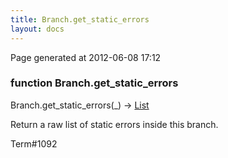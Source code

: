 ```yaml
---
title: Branch.get_static_errors
layout: docs
---
```


<div class="bottom_right_note">Page generated at 2012-06-08 17:12</div>
<h3><span class="minor">function</span> Branch.get_static_errors</h3>

Branch.get_static_errors(_) -> <a href="/docs/List.html">List</a>
<p>Return a raw list of static errors inside this branch.</p>

<p><span class="extra_minor">Term#1092</span></p>
